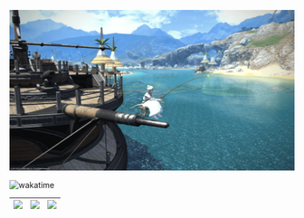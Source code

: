 ![fishing](https://github.com/everpcpc/everpcpc/blob/master/fishing.png)

![wakatime](https://wakatime.com/badge/user/5aec842b-fd90-481f-9cc8-8dc395a269a3.svg)

| <img src="https://wakatime.com/share/@everpcpc/c858ab23-ea10-4c04-91eb-f5a7cd76209a.svg" width="400"> | <img src="https://wakatime.com/share/@everpcpc/fa90d20e-7306-4aa8-bf39-5af4cf4c358a.svg" width="400"> | <img src="https://wakatime.com/share/@everpcpc/79a520e2-5e69-45b1-83fb-b27ac8bb9043.svg" width="400"> |
|---|---|---|
